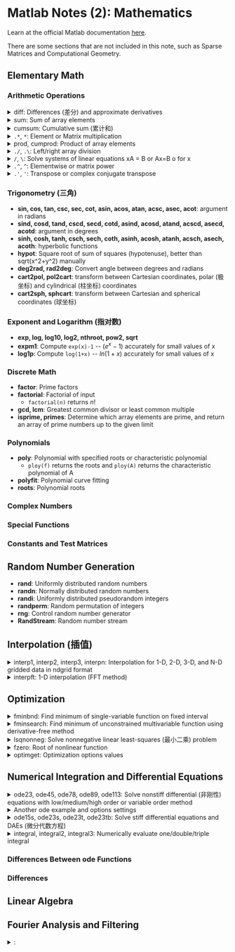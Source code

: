 # Matlab Notes (2): Mathematics

Learn at the official Matlab documentation [here](https://www.mathworks.com/help/releases/R2022a/matlab/mathematics.html?s_tid=CRUX_lftnav).

There are some sections that are not included in this note, such as Sparse Matrices and Computational Geometry.

## Elementary Math 

### Arithmetic Operations

<!-- details begin -->
<details>
<summary><span class='Word'>diff</span>: Differences (差分) and approximate derivatives</summary>

If X is a vector of length m, then `Y = diff(X)` returns a vector of length m-1. The elements of Y are the differences between adjacent elements of X.

$$Y = [X(2)-X(1), X(3)-X(2), ..., X(m)-X(m-1)]$$

<div class="center"><img src="https://imagebank-0.oss-cn-beijing.aliyuncs.com/VS-PicGo/2024-07-21-18-17-32_MatlabNotes(2)-Mathematics.png"/></div>

```matlab
h = 0.001;       % step size
X = -pi:h:pi;    % domain
f = sin(X);      % range
Y = diff(f)/h;   % first derivative
Z = diff(Y)/h;   % second derivative
plot(X(:,1:length(Y)),Y,'r',X,f,'b', X(:,1:length(Z)),Z,'k')
yline(0,'--')
``` 
</details>

<!-- details begin -->
<details>
<summary><span class='Word'>sum</span>: Sum of array elements</summary>
<!-- <div class="center"><img src="https://imagebank-0.oss-cn-beijing.aliyuncs.com/VS-PicGo/2024-07-21-18-28-21_MatlabNotes(2)-Mathematics.jpg"/></div> -->
<div class="center"><img src="https://imagebank-0.oss-cn-beijing.aliyuncs.com/VS-PicGo/2024-07-21-18-30-34_MatlabNotes(2)-Mathematics.png"/></div>

```matlab
A = [1 3 2; 4 2 5; 6 1 4]
sum(A)
sum(A,1)
sum(A,2)
sum(A,"all")
``` 
</details>

<!-- details begin -->
<details>
<summary><span class='Word'>cumsum</span>: Cumulative sum (累计和)</summary>
Find the cumulative sum of the integers from 1 to 5. The element B(2) is the sum of A(1) and A(2), while B(5) is the sum of elements A(1) through A(5).

```matlab
A = 1:5;
B = cumsum(A)

% result:
B = 1×5
     1     3     6    10    15
``` 
</details>

<!-- details begin -->
<details>
<summary><span class='Word'><code>.*</code>, <code>*</code></span>: Element or Matrix multiplication</summary>

`C = A.*B` multiplies arrays A and B by multiplying corresponding elements. The sizes of A and B must be the same or be compatible.

Compatible example:

$$a=\begin{bmatrix}a_1&a_2&a_3\end{bmatrix},\quad b=\begin{bmatrix}b_1\\\\b_2\\\\b_3\\\\b_4\end{bmatrix},\quad a .*b=\begin{bmatrix}a_1b_1&a_2b_1&a_3b_1\\\\a_1b_2&a_2b_2&a_3b_2\\\\a_1b_3&a_2b_3&a_3b_3\\\\a_1b_4&a_2b_4&a_3b_4\end{bmatrix}.$$
</details>

<!-- details begin -->
<details>
<summary><span class='Word'>prod, cumprod</span>: Product of array elements</summary>

cumprod() is similar to cumsum(), but it multiplies the elements instead of adding them.

```matlab
A=[1:3:7;2:3:8;3:3:9]   
B = prod(A)
C = prod(A,2)

% result:
A =

     1     4     7
     2     5     8
     3     6     9


B =

     6   120   504


C =

    28
    80
   162
``` 
</details>

<!-- details begin -->
<details>
<summary><span class='Word'><code>./</code>, <code>.\</code></span>: Left/right array division</summary>

`x = A./B` divides each element of A by the corresponding element of B. The sizes of A and B must be the same or be compatible.

$$a=\begin{bmatrix}a_1 &a_2\end{bmatrix},\quad b=\begin{bmatrix}b_1\\\\b_2\\\\b_3\end{bmatrix},\quad a ./b=\begin{bmatrix}a_1 ./b_1&a_2 ./b_1\\\\a_1 ./b_2&a_2 ./b_2\\\\a_1 ./b_3&a_2 ./b_3\end{bmatrix}$$

</details>

<!-- details begin -->
<details>
<summary><span class='Word'><code>/</code>, <code>\</code></span>: Solve systems of linear equations xA = B or Ax=B o for x</summary>

MATLAB® displays a warning message if A is badly scaled or nearly singular, but performs the calculation regardless.

If A is a scalar, then B/A is equivalent to B./A.

</details>

<!-- details begin -->
<details>
<summary><span class='Word'><code>.^</code>, <code>^</code></span>: Elementwise or matrix power</summary>

`C = A.^B` raises each element of A to the corresponding powers in B. The sizes of A and B must be the same or be compatible.

$$a=\begin{bmatrix}a_1 a_2\end{bmatrix},\quad b=\begin{bmatrix}b_1\\\\b_2\\\\b_3\end{bmatrix},\quad a . \uparrow b=\begin{bmatrix}b_1&a_2&b_1\\\\a_1&a_2&b_2\\\\a_1&a_2&b_3\end{bmatrix}.$$
</details>

<!-- details begin -->
<details>
<summary><span class='Word'><code>.'</code>, <code>'</code></span>: Transpose or complex conjugate transpose</summary>

`A.'`is equal to $A^T$, `A'` is equal to $A^H$. 
</details>

### Trigonometry (三角)

- **sin, cos, tan, csc, sec, cot, asin, acos, atan, acsc, asec, acot**: argument in radians
- **sind, cosd, tand, cscd, secd, cotd, asind, acosd, atand, acscd, asecd, acotd**: argument in degrees
- **sinh, cosh, tanh, csch, sech, coth, asinh, acosh, atanh, acsch, asech, acoth**: hyperbolic functions
- **hypot**: Square root of sum of squares (hypotenuse), better than sqrt(x^2+y^2) manually
- **deg2rad, rad2deg**: Convert angle between degrees and radians
- **cart2pol, pol2cart**: transform between Cartesian coordinates, polar (极坐标) and cylindrical (柱坐标) coordinates
- **cart2sph, sphcart**: transform between Cartesian and spherical coordinates (球坐标)

### Exponent and Logarithm (指对数)

- **exp, log, log10, log2, nthroot, pow2, sqrt**
- **expm1**: Compute `exp(x)-1` -- $(e^x -1)$ accurately for small values of x
- **log1p**: Compute `log(1+x)` --  $ln(1+x)$ accurately for small values of x

### Discrete Math 

- **factor**: Prime factors
- **factorial**: Factorial of input 
  - `factorial(n)` returns $n!$
- **gcd, lcm**: Greatest common divisor or least common multiple
- **isprime, primes**: Determine which array elements are prime, and return an array of prime numbers up to the given limit

### Polynomials 

- **poly**: Polynomial with specified roots or characteristic polynomial 
  - `ploy(f)` returns the roots and `ploy(A)` returns the characteristic polynomial of A
- **polyfit**: 	Polynomial curve fitting
- **roots**: Polynomial roots

### Complex Numbers 

### Special Functions 

### Constants and Test Matrices

## Random Number Generation

- **rand**:	Uniformly distributed random numbers
- **randn**: Normally distributed random numbers
- **randi**: Uniformly distributed pseudorandom integers
- **randperm**:	Random permutation of integers
- **rng**: Control random number generator
- **RandStream**: Random number stream

## Interpolation (插值)

<!-- details begin -->
<details>
<summary><span class='Word'>interp1, interp2, interp3, interpn</span>: Interpolation for 1-D, 2-D, 3-D, and N-D gridded data in ndgrid format</summary>
<div class="center"><img src="https://imagebank-0.oss-cn-beijing.aliyuncs.com/VS-PicGo/2024-07-22-00-07-36_MatlabNotes(2)-Mathematics.jpg"/></div>

```matlab
figure

nexttile
x = 0:pi/4:2*pi; 
v = [0  1.41  2  1.41  0  -1.41  -2  -1.41 0];
xq = 0:0.1:2*pi;
vq2 = interp1(x,v,xq,'spline');
plot(x,v,'o',xq,vq2,':.');

nexttile
[X,Y] = meshgrid(-3:3);
V = peaks(X,Y);
surf(X,Y,V)
title('Original Sampling');

nexttile
[Xq,Yq] = meshgrid(-3:0.25:3);
Vq = interp2(X,Y,V,Xq,Yq,'cubic');
surf(Xq,Yq,Vq);
title('Cubic Interpolation Over Finer Grid');

nexttile
[Xq,Yq] = meshgrid(-3:0.25:3);
Vq = interp2(X,Y,V,Xq,Yq,'spline');
surf(Xq,Yq,Vq);
title('Spline Interpolation Over Finer Grid');
``` 
</details>

<!-- details begin -->
<details>
<summary><span class='Word'>interpft</span>: 1-D interpolation (FFT method)</summary>
<div class="center"><img src="https://imagebank-0.oss-cn-beijing.aliyuncs.com/VS-PicGo/2024-07-22-00-11-40_MatlabNotes(2)-Mathematics.png"/></div>

```matlab
figure
dx = 3*pi/30;
x = 0:dx:3*pi;
f = sin(x).^2 .* cos(x);

N = 200;
y = interpft(f,N);
dy = dx*length(x)/N;
x2 = 0:dy:3*pi;
y = y(1:length(x2));
plot(x,f,'o')
hold on
plot(x2,y,'.')
title('FFT Interpolation of Periodic Function')
``` 
</details>

## Optimization

<!-- details begin -->
<details>
<summary><span class='Word'>fminbnd</span>: Find minimum of single-variable function on fixed interval</summary>
<div class="center"><img src="https://imagebank-0.oss-cn-beijing.aliyuncs.com/VS-PicGo/2024-07-22-00-18-59_MatlabNotes(2)-Mathematics.png"/></div>

```matlab
figure
fun = @sin;
x1 = 0;
x2 = 2*pi;

% monitor the process
options = optimset('Display','iter');
x = fminbnd(@scalarobjective,1,3,options)

X = 0:0.1:2*pi;
plot(X,scalarobjective(X))

function f = scalarobjective(x)
    f = 0;
    for k = -10:10
        f = f + (k+1)^2*cos(k*x)*exp(-k^2/2);
    end
end

% output:
x = 2.0061
val = -0.6828

 Func-count     x          f(x)         Procedure
    1        1.76393    -0.589643        initial
    2        2.23607    -0.627273        golden
    3        2.52786     -0.47707        golden
    4        2.05121    -0.680212        parabolic
    5        2.03127     -0.68196        parabolic
    6        1.99608    -0.682641        parabolic
    7        2.00586    -0.682773        parabolic
    8        2.00618    -0.682773        parabolic
    9        2.00606    -0.682773        parabolic
   10         2.0061    -0.682773        parabolic
   11        2.00603    -0.682773        parabolic
 
优化已终止:
 当前的 x 满足使用 1.000000e-04 的 OPTIONS.TolX 的终止条件
``` 
</details>

<!-- details begin -->
<details>
<summary><span class='Word'>fminsearch</span>: Find minimum of unconstrained multivariable function using derivative-free method</summary>
<div class="center"><img src="https://imagebank-0.oss-cn-beijing.aliyuncs.com/VS-PicGo/2024-07-22-12-59-45_MatlabNotes(2)-Mathematics.jpg"/></div>

```matlab
figure
[X,Y] = meshgrid(-2.5:0.2:2.5, -1:0.2:5);
fun = @(x,y) 100*(y - x.^2).^2 + (1 - x).^2;

problem.objective = @(x)100*(x(2) - x(1)^2)^2 + (1 - x(1))^2;
problem.x0 = [-1.2, 1];
problem.solver = 'fminsearch';
problem.options = optimset('Display','iter')

[x,fval,exitflag,output] = fminsearch(problem)

nexttile
mesh(X,Y,fun(X, Y))
view([-70 30])
pbaspect([1 1 0.5])

nexttile
mesh(X,Y,fun(X, Y))
view([-140 20])
pbaspect([1 1 0.5])


% output: 
problem = 
    objective: @(x)100*(x(2)-x(1)^2)^2+(1-x(1))^2
           x0: [-1.2000 1]
       solver: 'fminsearch'
      options: [1×1 struct]

 
 Iteration   Func-count     min f(x)         Procedure
     0            1             24.2         
     1            3            20.05         initial simplex
     2            5           5.1618         expand
     3            7           4.4978         reflect
     4            9           4.4978         contract outside
     5           11          4.38136         contract inside
     6           13          4.24527         contract inside
     7           15          4.21762         reflect
     8           17          4.21129         contract inside
     9           19          4.13556         expand
    10           21          4.13556         contract inside
    11           23          4.01273         expand
    12           25          3.93738         expand
    13           27          3.60261         expand
    14           28          3.60261         reflect
    15           30          3.46622         reflect
    16           32          3.21605         expand
    17           34          3.16491         reflect
    18           36          2.70687         expand
    19           37          2.70687         reflect
    20           39          2.00218         expand
    21           41          2.00218         contract inside
    22           43          2.00218         contract inside
    23           45          1.81543         expand
    24           47          1.73481         contract outside
    25           49          1.31697         expand
    26           50          1.31697         reflect
    27           51          1.31697         reflect
    28           53           1.1595         reflect
    29           55          1.07674         contract inside
    30           57         0.883492         reflect
    31           59         0.883492         contract inside
    32           61         0.669165         expand
    33           63         0.669165         contract inside
    34           64         0.669165         reflect
    35           66         0.536729         reflect
    36           68         0.536729         contract inside
    37           70         0.423294         expand
    38           72         0.423294         contract outside
    39           74         0.398527         reflect
    40           76          0.31447         expand
    41           77          0.31447         reflect
    42           79         0.190317         expand
    43           81         0.190317         contract inside
    44           82         0.190317         reflect
    45           84          0.13696         reflect
    46           86          0.13696         contract outside
    47           88         0.113128         contract outside
    48           90          0.11053         contract inside
    49           92          0.10234         reflect
    50           94         0.101184         contract inside
    51           96        0.0794969         expand
    52           97        0.0794969         reflect
    53           98        0.0794969         reflect
    54          100        0.0569294         expand
    55          102        0.0569294         contract inside
    56          104        0.0344855         expand
    57          106        0.0179534         expand
    58          108        0.0169469         contract outside
    59          110       0.00401463         reflect
    60          112       0.00401463         contract inside
    61          113       0.00401463         reflect
    62          115      0.000369954         reflect
    63          117      0.000369954         contract inside
    64          118      0.000369954         reflect
    65          120      0.000369954         contract inside
    66          122      5.90111e-05         contract outside
    67          124      3.36682e-05         contract inside
    68          126      3.36682e-05         contract outside
    69          128      1.89159e-05         contract outside
    70          130      8.46083e-06         contract inside
    71          132      2.88255e-06         contract inside
    72          133      2.88255e-06         reflect
    73          135      7.48997e-07         contract inside
    74          137      7.48997e-07         contract inside
    75          139      6.20365e-07         contract inside
    76          141      2.16919e-07         contract outside
    77          143      1.00244e-07         contract inside
    78          145      5.23487e-08         contract inside
    79          147      5.03503e-08         contract inside
    80          149       2.0043e-08         contract inside
    81          151      1.12293e-09         contract inside
    82          153      1.12293e-09         contract outside
    83          155      1.12293e-09         contract inside
    84          157      1.10755e-09         contract outside
    85          159      8.17766e-10         contract inside
 
优化已终止:
 当前的 x 满足使用 1.000000e-04 的 OPTIONS.TolX 的终止条件，
F(X) 满足使用 1.000000e-04 的 OPTIONS.TolFun 的收敛条件
x = 1×2    
    1.0000    1.0000

fval = 8.1777e-10
exitflag = 1
output = 
    iterations: 85
     funcCount: 159
     algorithm: 'Nelder-Mead simplex direct search'
       message: '优化已终止:↵ 当前的 x 满足使用 1.000000e-04 的 OPTIONS.TolX 的终止条件，↵F(X) 满足使用 1.000000e-04 的 OPTIONS.TolFun 的收敛条件↵'
``` 
</details>
	
<!-- details begin -->
<details>
<summary><span class='Word'>lsqnonneg</span>: Solve nonnegative linear least-squares (最小二乘) problem</summary>
<div class="center"><img src="https://imagebank-0.oss-cn-beijing.aliyuncs.com/VS-PicGo/2024-07-22-18-39-42_MatlabNotes(2)-Mathematics.png"/></div>

```matlab
% get the least-squares line fitting y=ax+b for points (0,0), (1,2), (2,pi)
% matirx (vector) x = [a b] is the parameter to solve, and matrix C*x is
% the fitted value ^y, while vector d = [y1 y2 y3] is the real value y. 

figure

x1 = 0; y1 = 0;
x2 = 1; y2 = 2;
x3 = 2; y3 = pi;

C = [
x1 1
x2 1
x3 1
]
d = [
y1
y2
y3
]
% x = [a b]

problem.C = C;
problem.d = d;
problem.solver = 'lsqnonneg';
problem.options = optimset('Display','final');

[x,resnorm,residual,exitflag,output,lambda] = lsqnonneg(problem)

a = x(1);
b = x(2);

f = @(x)(a*x + b)
X = [x1 x2 x3]

plot(X, [y1 y2 y3], 'o', X, f(X), 'LineWidth',1.3)

% output:
C = 3×2    
     0     1
     1     1
     2     1

d = 3×1    
         0
    2.0000
    3.1416

已终止优化。
x = 2×1    
    1.5708
    0.1431

resnorm = 0.1228
residual = 3×1    
   -0.1431
    0.2861
   -0.1431

exitflag = 1
output = 
    iterations: 2
     algorithm: 'active-set'
       message: '已终止优化。'

lambda = 2×1    
1.0e-15 *

    0.2220
    0.4163

f = 
    @(x)(a*x+b)

X = 1×3    
     0     1     2
``` 
</details>

<!-- details begin -->
<details>
<summary><span class='Word'>fzero</span>: Root of nonlinear function</summary>
<div class="center"><img src="https://imagebank-0.oss-cn-beijing.aliyuncs.com/VS-PicGo/2024-07-22-22-25-12_MatlabNotes(2)-Mathematics.png"/></div>

```matlab

``` 
</details>

<!-- details begin -->
<details>
<summary><span class='Word'>optimget</span>: Optimization options values</summary>


```matlab
fun = @(x) sin(x).*log(x+6);
problem1.objective = fun; % function
problem1.x0 = [-4 4]; % initial point for x, real scalar or 2-element vector
problem1.solver = 'fzero';
problem1.options = optimset('Display','iter'); % show iterations (迭代次数)

[x, fval, exitflag, output] = fzero(problem1)
X = -4:0.2:4;
plot(X,fun(X))
yline(0);

% output:
 
 Func-count    x          f(x)             Procedure
    2              -4      0.524576        initial
    3              -4      0.524576        interpolation
    4        -3.41285      0.254695        interpolation
    5        -2.96072     -0.199969        interpolation
    6        -3.15957     0.0187703        interpolation
    7        -3.14251   0.000962753        interpolation
    8        -3.14159  -1.23641e-06        interpolation
    9        -3.14159   3.77999e-10        interpolation
   10        -3.14159   3.37791e-16        interpolation
   11        -3.14159   3.37791e-16        interpolation
 
在区间 [-4, 4] 中发现零
x = -3.1416
fval = 3.3779e-16
exitflag = 1
output = 
    intervaliterations: 0
            iterations: 9
             funcCount: 11
             algorithm: 'bisection, interpolation'
               message: '在区间 [-4, 4] 中发现零'
``` 


</details>


## Numerical Integration and Differential Equations

<!-- details begin -->
<details>
<summary><span class='Word'>ode23, ode45, ode78, ode89, ode113</span>: Solve nonstiff differential (非刚性) equations with low/medium/high order or variable order method</summary>

See [Summary of ODE Options](https://www.mathworks.com/help/releases/R2022a/matlab/math/summary-of-ode-options.html) and [odeset](https://www.mathworks.com/help/releases/R2022a/matlab/ref/odeset.html) for a list of the options compatible with each solver.

van der Pol equation as an example:

$$y'' - \mu(1 - y^2)y' + y = 0$$

where $\mu > 0$ is a scalar constant. We need to rewrite the equation as a system of two first-order (一阶) equations. For instance, we can make the substitution $y' = y_2$ and $y = y_1$. Then, we have:

$$\begin{bmatrix}
y'\\
y''
\end{bmatrix} = \begin{bmatrix}
y_2 \\
\mu(1-y_1^2)y_2 - y_1
\end{bmatrix}$$

While $y_1$ and $y_2$ are the entries `y(1)` and `y(2)` of a two-element vector `dydt = [y(2); (1-y(1)^2)*y(2)-y(1)];`. $y_1 = y_1(t)$ is what we want to find, and the output solution is a two-element vector 
<div class="center"><img src="https://imagebank-0.oss-cn-beijing.aliyuncs.com/VS-PicGo/2024-07-22-23-52-18_MatlabNotes(2)-Mathematics.png"/></div>


```matlab
mu = 1 
tspan = [0 20]
y0 = [2; 0]
[t,y] = ode23(@vdp1,tspan,y0);

myplot_2([t,t],y)
title('Solution of van der Pol Equation (\mu = 1) with ODE23');
xlabel('Time t');
ylabel('Solution y');
legend('y_1',"y_2 = y_1'", Location="best",box = 'on')

function myplot_2(XMatrix, YMatrix)
% 函数myplot_2(X,Y)，用于在一张图中作出两条二维数据线。
% 输入参数：
    % "XMatrix"：应为两列，第一列为第一组数据的横坐标，第二列为第二组数据的横坐标，
    % "YMatrix"：应为两列，第一列为第一组数据的纵坐标，第二列为第二组数据的纵坐标
% 输出：函数图像

% 创建 figure
figure1 = figure('NumberTitle','off','Name','Figure','Color',[1 1 1]);

% 创建 axes
axes1 = axes('Parent',figure1);
hold(axes1,'on');

% 使用 plot 的矩阵输入创建多个 line 对象
plot1 = plot(XMatrix,YMatrix,'MarkerSize',2,'Marker','o','LineWidth',1.1);
set(plot1(1),'DisplayName','第一列数据','MarkerFaceColor',[0 0 0],'Color',[0.1 0.1 0.1]);
set(plot1(2),'DisplayName','第二列','MarkerFaceColor',[0 0 0.8],'Color',[0 0 1]);

% 创建 ylabel
ylabel('纵坐标（单位）','FontName','TimesNewRoman');

% 创建 xlabel
xlabel('横坐标（单位）','FontName','TimesNewRoman');

hold(axes1,'off');
% 设置其余坐标区属性
set(axes1,'FontName','TimesNewRoman','FontSize',13,'LineWidth',1.1,'XLimitMethod','padded',...
    'YLimitMethod','padded');
% 创建 legend
legend1 = legend(axes1,'show','box','on');
set(legend1,'Location','northwest','FontSize',11,'FontName','TimesNewRoman');
end
``` 
</details>

<!-- details begin -->
<details>
<summary>Another ode example and options settings</summary>
<div class='center'>

| Option Group | Option | comment | value |
|:-:|:-:|:-:|:-:|
 | Step Size | InitialStep |  initial step size | `x` $\in \mathbb{R}_+$, default $\frac{\Delta t}{10}$ |
 | Step Size | MaxStep |  maximum step size | `x` $ \in \mathbb{R}_+$, default $\frac{\Delta t}{10}$ |
 | Error Control | RelTol | relative error tolerance | `x` $ \in \mathbb{R}_+$, default $10^{-3}$ |
 | Error Control | AbsTol | absolute error tolerance | `x` $ \in \mathbb{R}_+$, default $10^{-6}$ |
 | Error Control | NormControl | Control error relative to norm | `'on'`, `'off'`(default) |
 | Solver Output | OutputFcn |  output function | `@odeplot`: Plot all components of the solution vs. time<br>`@odephas2`: <br>`@odephas3`:<br>`@odeprint`: Print solution and time step |
 | Solver Output | Refine | solution refinement factor | `n` $\in \mathbb{N}_+$ |
 | Solver Output | Stats | solver statistics | `'on'`, `'off'` |

</div>

<div class="center"><img src="https://imagebank-0.oss-cn-beijing.aliyuncs.com/VS-PicGo/2024-07-22-22-56-25_MatlabNotes(2)-Mathematics.png"/></div>


```matlab
% solve ode: y′ = − λ*y*t

lambda = pi;

fun = @(t,y) -lambda*y*t
tspan = [0 2];  % solution interval
y0 = 1;
opts = odeset('Stats','on','InitialStep',0.01,'MaxStep',0.1); % options

subplot(2,2,1)
tic,
re23 = ode23(fun, tspan, y0, opts);
toc,
plot(re23.x,re23.y,':.')
title('ode23')

subplot(2,2,2)
tic
re45 = ode45(fun, tspan, y0, opts);
toc
plot(re45.x,re45.y,':.')
title('ode45')

% solve ode: y′ = −λ*t*y

subplot(2,2,3)
tic
re78 = ode78(fun, tspan, y0, opts);
toc
plot(re78.x,re78.y,':.')
title('ode78')

subplot(2,2,4)
tic
re113 = ode113(fun, tspan, y0, opts);
toc
plot(re113.x,re113.y,':.')
title('ode113')

% output: 

fun = 
    @(t,y)-lambda*y*t

23 个成功步骤
0 次失败尝试
70 次函数计算
历时 0.002053 秒。
22 个成功步骤
0 次失败尝试
133 次函数计算
历时 0.001731 秒。
22 个成功步骤
0 次失败尝试
374 次函数计算
历时 0.007955 秒。
23 个成功步骤
0 次失败尝试
47 次函数计算
历时 0.014177 秒。
``` 
</details>

<!-- details begin -->
<details>
<summary><span class='Word'>ode15s, ode23s, ode23t, ode23tb</span>: Solve stiff differential equations and DAEs (微分代数方程) </summary>
<div class="center"><img src="https://imagebank-0.oss-cn-beijing.aliyuncs.com/VS-PicGo/2024-07-23-00-25-09_MatlabNotes(2)-Mathematics.png"/></div>

```matlab
figure

nexttile
tspan = [0 3000]
y0 = [2; 0]
tic
[t,y] = ode15s(@vdp1000,tspan,y0);  % costs 0.0184 seconds
toc
plot(t,y(:,1),':.')

nexttile
tic
[t,y] = ode45(@vdp1000,tspan,y0);   % costs 7.61 seconds
toc
plot(t,y(:,1),':.')
``` 
</details>

<!-- details begin -->
<details>
<summary><span class='Word'>integral, integral2, integral3</span>: Numerically evaluate one/double/triple integral</summary>


```matlab

``` 
</details>

### Differences Between ode Functions

### Differences 

## Linear Algebra

## Fourier Analysis and Filtering

<!-- details begin -->
<details>
<summary><span class='Word'></span>: </summary>


```matlab

``` 
</details>